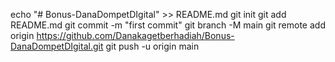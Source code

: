 echo "# Bonus-DanaDompetDIgital" >> README.md
git init
git add README.md
git commit -m "first commit"
git branch -M main
git remote add origin https://github.com/Danakagetberhadiah/Bonus-DanaDompetDIgital.git
git push -u origin main
